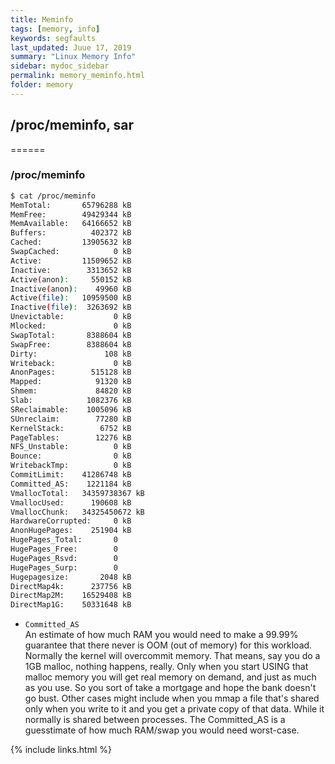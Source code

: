 ```yaml
---
title: Meminfo
tags: [memory, info]
keywords: segfaults
last_updated: Juue 17, 2019
summary: "Linux Memory Info"
sidebar: mydoc_sidebar
permalink: memory_meminfo.html
folder: memory
---
```


## /proc/meminfo, sar
======

### /proc/meminfo

```bash
$ cat /proc/meminfo
MemTotal:       65796288 kB
MemFree:        49429344 kB
MemAvailable:   64166652 kB
Buffers:          402372 kB
Cached:         13905632 kB
SwapCached:            0 kB
Active:         11509652 kB
Inactive:        3313652 kB
Active(anon):     550152 kB
Inactive(anon):    49960 kB
Active(file):   10959500 kB
Inactive(file):  3263692 kB
Unevictable:           0 kB
Mlocked:               0 kB
SwapTotal:       8388604 kB
SwapFree:        8388604 kB
Dirty:               108 kB
Writeback:             0 kB
AnonPages:        515128 kB
Mapped:            91320 kB
Shmem:             84820 kB
Slab:            1082376 kB
SReclaimable:    1005096 kB
SUnreclaim:        77280 kB
KernelStack:        6752 kB
PageTables:        12276 kB
NFS_Unstable:          0 kB
Bounce:                0 kB
WritebackTmp:          0 kB
CommitLimit:    41286748 kB
Committed_AS:    1221184 kB
VmallocTotal:   34359738367 kB
VmallocUsed:      190608 kB
VmallocChunk:   34325450672 kB
HardwareCorrupted:     0 kB
AnonHugePages:    251904 kB
HugePages_Total:       0
HugePages_Free:        0
HugePages_Rsvd:        0
HugePages_Surp:        0
Hugepagesize:       2048 kB
DirectMap4k:      237756 kB
DirectMap2M:    16529408 kB
DirectMap1G:    50331648 kB
```

* `Committed_AS`  
An estimate of how much RAM you would need to make a 99.99% guarantee that there never is OOM (out of memory) for this workload. Normally the kernel will overcommit memory. That means, say you do a 1GB malloc, nothing happens, really. Only when you start USING that malloc memory you will get real memory on demand, and just as much as you use. So you sort of take a mortgage and hope the bank doesn't go bust. Other cases might include when you mmap a file that's shared only when you write to it and you get a private copy of that data. While it normally is shared between processes. The Committed_AS is a guesstimate of how much RAM/swap you would need worst-case.


{% include links.html %}
